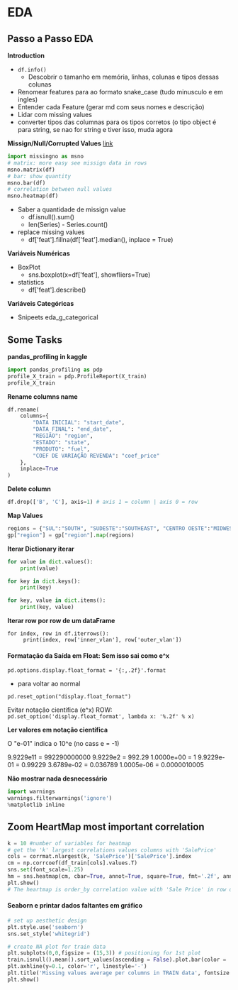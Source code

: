 # EDA

## Passo a Passo EDA

**Introduction**
+ `df.info()`
  - Descobrir o tamanho em memória, linhas, colunas e tipos dessas colunas
+ Renomear features para ao formato snake_case (tudo minusculo e em ingles)
+ Entender cada Feature (gerar md com seus nomes e descrição)
+ Lidar com missing values
+ converter tipos das columnas para os tipos corretos (o tipo object é para string, se nao for string e tiver isso, muda agora

**Missign/Null/Corrupted Values**
[link](https://dev.to/tomoyukiaota/visualizing-the-patterns-of-missing-value-occurrence-with-python-46dj)

````python
import missingno as msno
# matrix: more easy see missign data in rows
msno.matrix(df)
# bar: show quantity
msno.bar(df)
# correlation between null values
msno.heatmap(df)
````

+ Saber a quantidade de missign value
  - df.isnull().sum()
  - len(Series) - Series.count()
+ replace missing values
  - df['feat'].fillna(df['feat'].median(), inplace = True)

**Variáveis Numéricas**
+ BoxPlot
  - sns.boxplot(x=df['feat'], showfliers=True)
+ statistics
  - df['feat'].describe()

**Variáveis Categóricas**
+ Snipeets eda\_g\_categorical



## Some Tasks


**pandas_profiling in kaggle**

````python
import pandas_profiling as pdp
profile_X_train = pdp.ProfileReport(X_train)
profile_X_train 
````

**Rename columns name**

````python
df.rename(
    columns={
        "DATA INICIAL": "start_date",
        "DATA FINAL": "end_date",
        "REGIÃO": "region",
        "ESTADO": "state",
        "PRODUTO": "fuel",
        "COEF DE VARIAÇÃO REVENDA": "coef_price"
    },
    inplace=True
)
````

**Delete column**

````python
df.drop(['B', 'C'], axis=1) # axis 1 = column | axis 0 = row
````

**Map Values**

````python
regions = {"SUL":"SOUTH", "SUDESTE":"SOUTHEAST", "CENTRO OESTE":"MIDWEST"}
gp["region"] = gp["region"].map(regions)
````

**Iterar Dictionary iterar**

```python
for value in dict.values():
	print(value)

for key in dict.keys():
	print(key)

for key, value in dict.items():
	print(key, value)
```

**Iterar row por row de um dataFrame**

```
for index, row in df.iterrows():
     print(index, row['inner_vlan'], row['outer_vlan'])
```

#### Formatação da Saída em Float: Sem isso sai como e^x

`pd.options.display.float_format = '{:,.2f}'.format`

+ para voltar ao normal

`pd.reset_option("display.float_format")`

Evitar notaçâo cientifica (e^x)
ROW:
`pd.set_option('display.float_format', lambda x: '%.2f' % x)`

**Ler valores em notaçâo científica**

O "e-01" indica o 10^e (no cass e = -1)

9.9229e11  = 992290000000
9.9229e2   = 992.29
1.0000e+00 = 1
9.9229e-01 = 0.99229
3.6789e-02 = 0.036789
1.0005e-06 = 0.0000010005

**Não mostrar nada desnecessário**

````python
import warnings
warnings.filterwarnings('ignore')
%matplotlib inline
````

## Zoom HeartMap most important correlation

````python
k = 10 #number of variables for heatmap
# get the 'k' largest correlations values columns with 'SalePrice'
cols = corrmat.nlargest(k, 'SalePrice')['SalePrice'].index
cm = np.corrcoef(df_train[cols].values.T)
sns.set(font_scale=1.25)
hm = sns.heatmap(cm, cbar=True, annot=True, square=True, fmt='.2f', annot_kws={'size': 10}, yticklabels=cols.values, xticklabels=cols.values)
plt.show()
# The heartmap is order_by correlation value with 'Sale Price' in row of 'Sale Price'
````

#### Seaborn e printar dados faltantes em gráfico

````python
# set up aesthetic design
plt.style.use('seaborn')
sns.set_style('whitegrid')

# create NA plot for train data
plt.subplots(0,0,figsize = (15,3)) # positioning for 1st plot
train.isnull().mean().sort_values(ascending = False).plot.bar(color = 'blue')
plt.axhline(y=0.1, color='r', linestyle='-')
plt.title('Missing values average per columns in TRAIN data', fontsize = 20)
plt.show()
````
